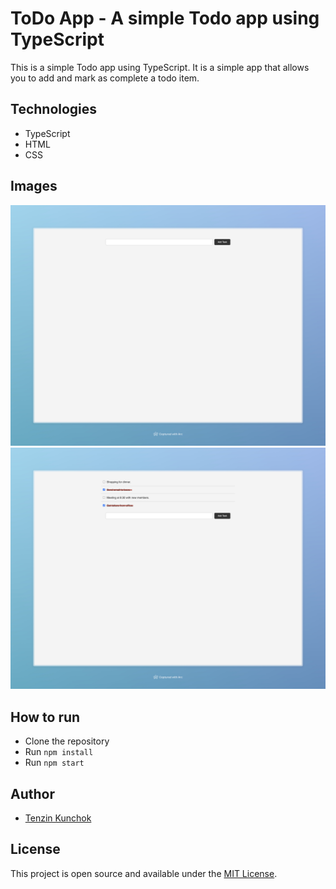 # ToDo App - A simple Todo app using TypeScript

This is a simple Todo app using TypeScript. It is a simple app that allows you to add and mark as complete a todo item.

## Technologies

- TypeScript
- HTML
- CSS

## Images

![Todo App](./images/todo-home.jpeg)
![Todo App](./images/todo.jpeg)

## How to run

- Clone the repository
- Run `npm install`
- Run `npm start`

## Author

- [Tenzin Kunchok](https://tenzin.tibet.dev)

## License

This project is open source and available under the [MIT License](LICENSE).
